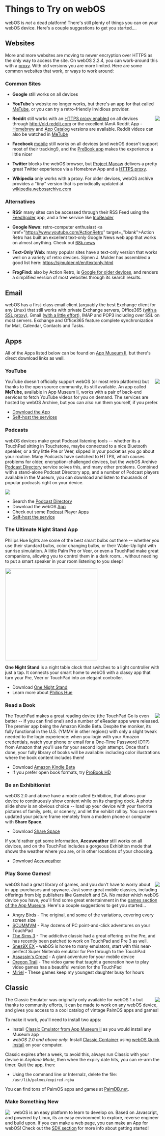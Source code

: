 # Things to Try on webOS
webOS is *not* a dead platform! There's still plenty of things you can on your webOS device. Here's a couple suggestions to get you started....

## Websites

More and more websites are moving to newer encryption over HTTPS as the only way to access the site. On webOS 2.2.4, you can work-around this with a [proxy](proxysetup.md). With old versions you are more limited. Here are some common websites that work, or ways to work around:

### Common Sites
* **Google** still works on all devices

* **YouTube**'s website no longer works, but there's an app for that called [MeTube](#youtube), or you can try a retro-friendly Invidious provider.

* **Reddit** <img src="../images/reddit.png" align="right" style="padding-left: 8px">still works with an [HTTPS proxy enabled](proxysetup.md) on all devices through <a href="http://old.reddit.com" target="_blank">http://old.reddit.com</a> or the excellent IAmA Reddit App - <a href="https://preware.pivotce.com/package/com.tehtorq.reddit-hb" target="_blank">Homebrew</a> and <a href="http://appcatalog.webosarchive.com/showMuseumDetails.php?search=iama&app=10842" target="_top">App Catalog</a> versions are available. Reddit videos can also be watched in [MeTube](#youtube)

* **Facebook** <a href="http://m.facebook.com" target="_blank">mobile</a> still works on all devices (and webOS doesn't support most of their tracking!), and the <a href="http://appcatalog.webosarchive.com/showMuseumDetails.php?search=prebook&app=1005784" target="_top">PreBook app</a> makes the experience a little nicer

* **Twitter** blocks the webOS browser, but <a href="https://preware.pivotce.com/package/net.minego.phnx" target="_blank">Project Macaw</a> delivers a pretty great Twitter experience via a Homebrew App and a [HTTPS proxy](proxysetup.md).

* **Wikipedia** only works with a proxy. For older devices, webOS archive provides a "tiny" version that is periodically updated at <a href="http://wikipedia.webosarchive.com" target="_blank">wikipedia.webosarchive.com</a>

### Alternatives
* **RSS:** many sites can be accessed through their RSS Feed using the <a href="http://appcatalog.webosarchive.com/showMuseum.php?search=feedspider" target="_top">FeedSpider</a> app, and a free service like <a href="http://www.inoreader.com" target="_blank">InoReader</a>

* **Google News:** retro-computer enthusiast <a href="https://www.youtube.com/ActionRetro" target=_"blank">Action Retro</a> has built an excellent text-only Google News web app that works on almost anything. Check out <a href="http://68k.news/" target="_blank">68k.news</a>

* **Text-Only Web:** many popular sites have a text-only version that works well on a variety of retro devices. Sijmen J. Mulder has assembled a good list here: <a href="https://sjmulder.nl/en/textonly.html" target="_blank">https://sjmulder.nl/en/textonly.html</a>

* **FrogFind:** also by Action Retro, is <a href="http://www.frogfind.com/" target="_blank">Google for older devices</a>, and renders a simplified version of most websites through its search results. 

## Email

webOS has a first-class email client (arguably the best Exchange client for any Linux) that still works with private Exchange servers, Office365 ([with a SSL proxy](proxysetup.md)), Gmail (<a href="https://forums.webosnation.com/palm-pre-2/332581-zero-google-2020-step-step.html" target="_blank">with a little effort</a>), IMAP and POP3 including over SSL on most servers. Exchange and Office365 feature complete synchronization for Mail, Calendar, Contacts and Tasks.

## Apps

All of the Apps listed below can be found on [App Museum II](appstores.md#install-webos-app-museum-ii), but there's direct download links as well.

### YouTube
<img src="../images/metube-icon.png" align="right" style="padding-left: 8px">YouTube doesn't officially support webOS (or most retro platforms) but thanks to the open source community, its still available. An app called **MeTube**, available in App Museum II, works with a pair of back-end services to fetch YouTube videos for you on demand. The services are hosted by webOS Archive, but you can also run them yourself, if you prefer.

* <a href="http://appcatalog.webosarchive.com/showMuseumDetails.php?search=metube&app=1005774" target="_top">Download the App</a>
* <a href="https://github.com/codepoet80/metube-php-servicewrapper" target="_blank">Self-host the services</a>

### Podcasts
webOS devices make great Podcast listening tools -- whether its a TouchPad sitting in Touchstone, maybe connected to a nice Bluetooth speaker, or a tiny little Pre or Veer, slipped in your pocket as you go about your routine. Many Podcasts have switched to HTTPS, which causes problems for older, encryption-challenged devices, but the webOS Archive <a href="http://podcasts.webosarchive.com" target="_top">Podcast Directory</a> service solves this, and many other problems. Combined with a stand-alone Podcast Directory app, and a number of Podcast players available in the Museum, you can download and listen to thousands of popular podcasts right on your device.

<img src="../images/retropodcasts.png">

* Search the <a href="http://podcasts.webosarchive.com" target="_top">Podcast Directory</a>
* Download the webOS <a href="http://appcatalog.webosarchive.com/showMuseumDetails.php?search=podcast&app=1005778" target="_top">App</a>
* Check out some <a href="http://appcatalog.webosarchive.com/showMuseumDetails.php?search=podder&app=2046" target="_top">Podcast</a> Player <a href="http://appcatalog.webosarchive.com/showMuseumDetails.php?search=video&app=10384" target="_top">Apps</a>
* <a href="https://github.com/codepoet80/webos-podcastdirectory" target="_blank">Self-host the service</a>

### The Ultimate Night Stand App
Philips Hue lights are some of the best smart bulbs out there -- whether you use their standard bulbs, color changing bulbs, or their Wake-Up light with sunrise simulation. A little Palm Pre or Veer, or even a TouchPad make great companions, allowing you to control them in a dark room... without needing to put a smart speaker in your room listening to you sleep!

<img src="../images/LampsPrePhoto.png" style="width:300px">

**One Night Stand** is a night table clock that switches to a light controller with just a tap. It connects your smart home to webOS with a classy app that turn your Pre, Veer or TouchPad into an elegant controller.

* Download <a href="http://appcatalog.webosarchive.com/showMuseumDetails.php?search=one+night&app=1005771" target="_top">One Night Stand</a>
* Learn more about <a href="https://www.usa.philips.com/c-e/smartsleep/wake-up-light-portfolio.html" target="_blank">Philips Hue</a>

### Read a Book
<img src="../images/kindle.png" align="right" style="padding-left: 8px">The TouchPad makes a great reading device (the TouchPad Go is even better -- if you can find one!) and a number of eReader apps were released. The premier app being the Amazon Kindle Beta. Despite the moniker, its fully functional in the U.S. (YMMV in other regions) with only a slight tweak needed to the login experience: when you login with your Amazon credentials, watch your phone or email for a One-Time Password (OTP) from Amazon that you'll use for your second login attempt. Once that's done, your fully library of books will be available: including color illustrations where the book content includes them!

* Download <a href="http://appcatalog.webosarchive.com/showMuseumDetails.php?search=kindle&app=9216" target="_top">Amazon Kindle Beta</a>
* If you prefer open book formats, try <a href="http://appcatalog.webosarchive.com/showMuseumDetails.php?search=book&app=5139" target="_top">ProBook HD</a>

### Be an Exhibitionist
webOS 2.0 and above have a mode called Exhibition, that allows your device to continuously show content while on its charging dock. A photo slide show is an obvious choice -- load up your device with your favorite pictures of family, pets, or scenery, and let the exhibit roll by. You can even updated your picture frame remotely from a modern phone or computer with **Share Space**.

* Download <a href="http://appcatalog.webosarchive.com/showMuseumDetails.php?search=share&app=1005788" target="_top">Share Space</a>

If you'd rather get some information, **Accuweather** still works on all devices, and on the TouchPad includes a gorgeous Exhibition mode that shows the weather where you are, or in other locations of your choosing.

* Download <a href="http://appcatalog.webosarchive.com/showMuseum.php?search=accuweather" target="_top">Accuweather</a>

### Play Some Games!
<img src="../images/angrybirds.jpg" align="right" style="padding-left: 8px">webOS had a great library of games, and you don't have to worry about in-app-purchases and spyware. Just some great mobile classics, including offerings from big publishers like Gameloft and EA. No matter which webOS device you have, you'll find some great entertainment in the <a href="http://appcatalog.webosarchive.com/showMuseum.php?category=Games&count=1030" target="_top">games section of the App Museum</a>. Here's a couple suggestions to get you started...

* <a href="http://appcatalog.webosarchive.com/showMuseum.php?search=angry+birds" target="_top">Angry Birds</a> - The original, and some of the variations, covering every screen size
* <a href="http://appcatalog.webosarchive.com/showMuseumDetails.php?search=scumm&app=1005763" target="_top">SCUMMVM</a> - Play dozens of PC point-and-click adventures on your TouchPad
* <a href="http://appcatalog.webosarchive.com/showMuseumDetails.php?search=sims&app=1100" target="_top">The Sims 3</a> - The addictive classic had a great offering on the Pre, and has recently been patched to work on TouchPad and Pre 3 as well.
* <a href="http://appcatalog.webosarchive.com/showMuseumDetails.php?search=snes&app=8214" target="_top">Snes9X EX</a> - webOS is home to many emulators, start with this near-perfect Super Nintendo emulator for Pre through to the TouchPad
* <a href="http://appcatalog.webosarchive.com/showMuseum.php?search=assassin%27s+creed" target="_top">Assassin's Creed</a> - A giant adventure for your mobile device
* <a href="http://appcatalog.webosarchive.com/showMuseumDetails.php?search=oregon&app=1097" target="_top">Oregon Trail</a> - The video game that taught a generation how to play video games has a beautiful version for the TouchPad
* <a href="http://appcatalog.webosarchive.com/showMuseum.php?search=Miriel" target="_top">Miriel</a> - These games keep my youngest daughter busy for hours

## Classic
<img src="../images/palm-logo.png" align="right" style="padding-left: 8px">The Classic Emulator was originally only available for webOS 1.x but thanks to community efforts, it can be made to work on any webOS device, and gives you access to a cool catalog of vintage PalmOS apps and games!

To make it work, you'll need to install two apps:

* Install [Classic Emulator from App Museum II](http://appcatalog.webosarchive.com/app/ClassicEmulator) as you would install any Museum app
* *webOS 2.0 and above only*: Install [Classic Container](http://www.webosarchive.com/activation/net.arthurthornton.classic-container_1.0_armv7.ipk) using [webOS Quick Install](appstores.md#run-wosqi-on-your-computer) on your computer.

Classic expires after a week, to avoid this, always run Classic with your device in *Airplane Mode*, then when the expiry date hits, you can re-arm the timer. Quit the app, then:

* Using the command line or Internalz, delete the file: `/usr/lib/palmos/expired.rgba`

You can find tons of PalmOS apps and games at <a href="https://palmdb.net/" target="_blank">PalmDB.net</a>.

### Make Something New
<img src="../images/webos-sdk.png" align="left" style="padding-right: 8px">webOS is an easy platform to learn to develop on. Based on Javascript, and powered by Linux, its an easy environment to explore, reverse engineer and build upon. If you can make a web page, you can make an App for webOS! Check out the [SDK section](sdkpdk.md) for more info about getting started!